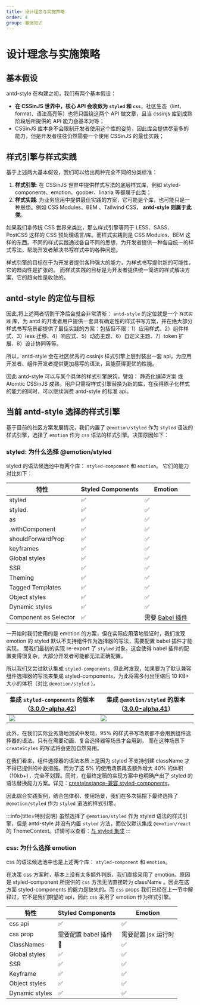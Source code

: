 ```yaml
---
title: 设计理念与实施策略
order: 4
group: 基础知识
---
```


# 设计理念与实施策略

## 基本假设

antd-style 在构建之初，我们有两个基本假设：

- **在 CSSinJS 世界中，核心 API 会收敛为 `styled` 和 `css`**，社区生态（lint、format、语法高亮等）也将只围绕这两个 API 做文章，且当 cssinjs 库到成熟阶段后所提供的 API 能力会基本对等；
- CSSinJS 库本身不会限制开发者使用这个库的姿势，因此库会提供尽量多的能力，但是开发者往往仍然需要一个使用 CSSinJS 的最佳实践；

## 样式引擎与样式实践

基于上述两大基本假设，我们可以给出两种完全不同的分类标准：

1. **样式引擎**: 在 CSSinJS 世界中提供样式写法的底层样式库，例如 styled-components、emotion、goober、linaria 等都属于此类；
2. **样式实践**: 为业务应用中提供最佳实践的方案，它可能是个库，也可能只是一种思想。例如 CSS Modules、BEM 、Tailwind CSS， **antd-style 则属于此类**。

如果我们拿传统 CSS 世界来类比，那么样式引擎等同于 LESS、SASS、PostCSS 这样的 CSS 预处理语言/库。而样式实践则是 CSS Modules、BEM 这样的东西。不同的样式实践通过各自不同的思想，为开发者提供一种各自统一的样式写法，帮助开发者解决书写样式中的各种问题。

样式引擎的目标在于为开发者提供各种强大的能力，为样式书写提供新的可能性，它的趋向性是扩张的。 而样式实践的目标是为开发者提供统一简洁的样式解决方案，它的趋向性是收敛的。

## antd-style 的定位与目标

因此,将上述两者切割干净后会就会非常清晰： `antd-style` 的定位就是一个 `样式实践` 库，为 antd 的开发者用户提供一套具有确定性的样式书写方案，并在绝大部分样式书写场景都提供了最佳实践的方案：包括但不限：1）应用样式、2）组件样式、3）less 迁移、4）响应式、5）动态主题、6）自定义主题、7）token 扩展、8）设计协同等等。

所以，antd-style 会在社区优秀的 cssinjs 样式引擎上层封装出一套 api，为应用开发者、组件开发者提供更加易写的语法，且能获得更优的性能。

因此 antd-style 可以与某个具体的样式引擎脱钩。譬如： 静态化编译方案 或 Atomtic CSSinJS 成熟，用户只需将样式引擎替换为新的库，在获得原子化样式的能力的同时，可以继续消费 antd-style 的标准 api。

## 当前 antd-style 选择的样式引擎

基于目前的社区方案发展情况，我们内置了 `@emotion/styled` 作为 `styled` 语法的样式引擎，选择了 `emotion` 作为 `css` 语法的样式引擎。决策原因如下：

### styled: 为什么选择 @emotion/styled

styled 的语法候选池中有两个库： `styled-component` 和 `emotion`。 它们的能力对比如下：

| 特性                  | Styled Components | Emotion                                                          |
| --------------------- | ----------------- | ---------------------------------------------------------------- |
| styled                | ✅                | ✅                                                               |
| styled.<tag>          | ✅                | ✅                                                               |
| as                    | ✅                | ✅                                                               |
| .withComponent        | ✅                | ✅                                                               |
| shouldForwardProp     | ✅                | ✅                                                               |
| keyframes             | ✅                | ✅                                                               |
| Global styles         | ✅                | ✅                                                               |
| SSR                   | ✅                | ✅                                                               |
| Theming               | ✅                | ✅                                                               |
| Tagged Templates      | ✅                | ✅                                                               |
| Object styles         | ✅                | ✅                                                               |
| Dynamic styles        | ✅                | ✅                                                               |
| Component as Selector | ✅                | 需要 [Babel 插件](https://emotion.sh/docs/@emotion/babel-plugin) |

一开始时我们使用的是 emotion 的方案，但在实际应用落地验证时，我们发现 emotion 的 styled 默认不支持组件作为选择器的写法，需要配置 babel 插件才能实现。 而我们最初的实现 re-export 了 `styled` 对象，这会使得 babel 插件的配置变得很复杂，大部分开发者可能都无法正确配置。

所以我们又尝试默认集成 `styled-components`, 但此时发现，如果要为了默认兼容组件选择器的写法来集成 styled-components，为此将需多付出压缩后 10 KB+ 大小的体积（对比 `@emotion/styled` ）。

| 集成 `styled-components` 的版本（[3.0.0-alpha.42](https://bundlephobia.com/package/antd-style@3.0.0-alpha.42)） | 集成 `@emotion/styled` 的版本（[3.0.0-alpha.41](https://bundlephobia.com/package/antd-style@3.0.0-alpha.41)） |
| --------------------------------------------------------------------------------------------------------------- | ------------------------------------------------------------------------------------------------------------- |
| ![](https://user-images.githubusercontent.com/28616219/233837788-a97688a7-db60-473e-94a9-5d43995a91a3.png)      | ![](https://user-images.githubusercontent.com/28616219/233837838-4156e64f-d05e-4317-9876-d57bcc757e97.png)    |

此外，在我们实际业务落地测试中发现，95% 的样式书写场景都不会用到组件选择器的语法。只有在需要动画、复合选择器等场景才会用到， 而在这种场景下 `createStyles` 的写法将会更加自然易用。

在我们看来，组件选择器的语法本质上是因为 styled 不支持创建 className 才不得已提供的补救措施。而为了这 5% 的使用场景再去额外增大 40% 的体积（10kb+），完全不划算。同时，在最终定稿的实现方案中也明确产出了 styled 的语法替换能力方案。详见：[createInstance-兼容 styled-components](/api/create-instance#兼容-styled-主题方案)。

因此综合实践案例，结合包体积、使用场景，我们在多次摇摆下最终选择了 `@emotion/styled` 作为 `styled` 语法的样式引擎。

:::info{title=特别说明}
虽然选择了 `@emotion/styled` 作为 styled 语法的样式引擎，但是 antd-style 并没有内置 `styled` 方法，而仅仅默认集成 `@emotion/react` 的 ThemeContext。详情可以查看：[与 styled 集成](/guide/styled)
:::

### css: 为什么选择 emotion

css 的语法候选池中也是上述两个库： `styled-component` 和 `emotion`。

在决策 css 方案时，基本上没有太多额外判断，我们直接采用了 emotion。原因是 styled-component 所提供的 `css` 方法无法直接转为 className 。因此在这方面 styled-components 的能力是缺失的。而 `css` props 我们已经在上一节中解释过，它不是我们期望的 api，因此 `css` 采用了 emotion 作为样式引擎。

| 特性           | Styled Components   | Emotion             |
| -------------- | ------------------- | ------------------- |
| css api        | ✅                  | ✅                  |
| css prop       | 需要配置 babel 插件 | 需要配置 jsx 运行时 |
| ClassNames     | 🛑                  | ✅                  |
| Global styles  | ✅                  | ✅                  |
| SSR            | ✅                  | ✅                  |
| Keyframe       | ✅                  | ✅                  |
| Object styles  | ✅                  | ✅                  |
| Dynamic styles | ✅                  | ✅                  |
